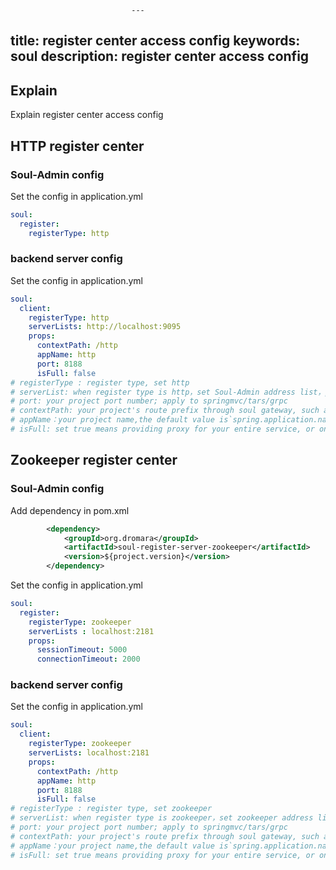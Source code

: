                               ---
title: register center access config
keywords: soul
description: register center access config
---

## Explain
Explain register center access config

## HTTP register center
### Soul-Admin config
Set the config in application.yml

```yaml
soul:
  register:
    registerType: http
```

### backend server config
Set the config in application.yml

```yaml
soul:
  client:
    registerType: http
    serverLists: http://localhost:9095
    props:
      contextPath: /http
      appName: http
      port: 8188
      isFull: false
# registerType : register type, set http
# serverList: when register type is http，set Soul-Admin address list，pls note 'http://' is necessary.
# port: your project port number; apply to springmvc/tars/grpc
# contextPath: your project's route prefix through soul gateway, such as /order ，/product etc，gateway will route based on it.
# appName：your project name,the default value is`spring.application.name`.
# isFull: set true means providing proxy for your entire service, or only a few controller. apply to springmvc/springcloud
``` 

## Zookeeper register center
### Soul-Admin config
Add dependency in pom.xml


```xml
        <dependency>
            <groupId>org.dromara</groupId>
            <artifactId>soul-register-server-zookeeper</artifactId>
            <version>${project.version}</version>
        </dependency>
```

Set the config in application.yml

```yaml
soul:
  register:
    registerType: zookeeper
    serverLists : localhost:2181
    props:
      sessionTimeout: 5000
      connectionTimeout: 2000
```

### backend server config
Set the config in application.yml

```yaml
soul:
  client:
    registerType: zookeeper
    serverLists: localhost:2181
    props:
      contextPath: /http
      appName: http
      port: 8188  
      isFull: false
# registerType : register type, set zookeeper
# serverList: when register type is zookeeper，set zookeeper address list
# port: your project port number; apply to springmvc/tars/grpc
# contextPath: your project's route prefix through soul gateway, such as /order ，/product etc，gateway will route based on it.
# appName：your project name,the default value is`spring.application.name`.
# isFull: set true means providing proxy for your entire service, or only a few controller. apply to springmvc/springcloud
``` 

